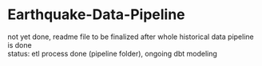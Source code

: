 # Earthquake-Data-Pipeline

not yet done, readme file to be finalized after whole historical data pipeline is done<br>
status: etl process done (pipeline folder), ongoing dbt modeling
